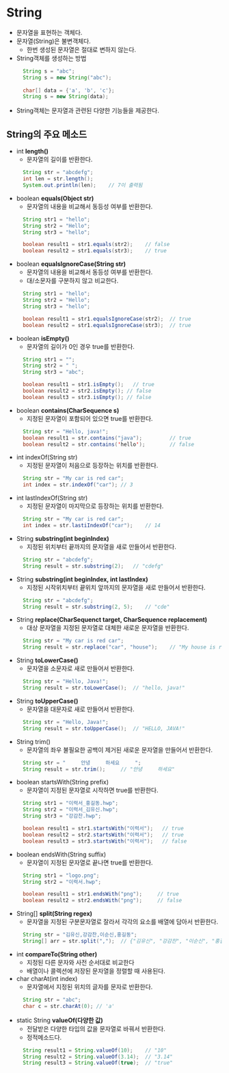 # String
- 문자열을 표현하는 객체다.
- 문자열(String)은 불변객체다.
  + 한번 생성된 문자열은 절대로 변하지 않는다.
- String객체를 생성하는 방법
  ```java
    String s = "abc";
    String s = new String("abc");
    
    char[] data = {'a', 'b', 'c'};
    String s = new String(data);
  ```
- String객체는 문자열과 관련된 다양한 기능들을 제공한다.

## String의 주요 메소드
- int **length()**
  + 문자열의 길이를 반환한다.
  ```java
    String str = "abcdefg";
    int len = str.length();
    System.out.println(len);	// 7이 출력됨
  ```
- boolean **equals(Object str)**
  + 문자열의 내용을 비교해서 동등성 여부를 반환한다.
  ```java
    String str1 = "hello";
    String str2 = "Hello";
    String str3 = "hello";

    boolean result1 = str1.equals(str2);	// false
    boolean result2 = str1.equals(str3);	// true
  ```
- boolean **equalsIgnoreCase(String str)**
  + 문자열의 내용을 비교해서 동등성 여부를 반환한다.
  + 대/소문자를 구분하지 않고 비교한다.
  ```java
    String str1 = "hello";
    String str2 = "Hello";
    String str3 = "hello";

    boolean result1 = str1.equalsIgnoreCase(str2);	// true
    boolean result2 = str1.equalsIgnoreCase(str3);	// true
  ```
- boolean **isEmpty()**
  + 문자열의 길이가 0인 경우 true를 반환한다.
  ```java
    String str1 = "";
    String str2 = " ";
    String str3 = "abc";

    boolean result1 = str1.isEmpty();	// true
    boolean result2 = str2.isEmpty(); // false
    boolean result3 = str3.isEmpty(); // false
  ```
- boolean **contains(CharSequence s)**
  + 지정된 문자열이 포함되어 있으면 true를 반환한다.
  ```java
    String str = "Hello, java!";
    boolean result1 = str.contains("java");			// true
    boolean result2 = str.contains('hello');		// false
  ```
- int indexOf(String str)
  + 지정된 문자열이 처음으로 등장하는 위치를 반환한다.
  ```java
    String str = "My car is red car";
    int index = str.indexOf("car");	// 3
  ```
- int lastIndexOf(String str)
  + 지정된 문자열이 마지막으로 등장하는 위치를 반환한다.
  ```java
    String str = "My car is red car";
    int index = str.lastiIndexOf("car");	// 14
  ```
- String **substring(int beginIndex)**
  + 지정된 위치부터 끝까지의 문자열을 새로 만들어서 반환한다.
  ```java
    String str = "abcdefg";
    String result = str.substring(2);	// "cdefg"		
  ```
- String **substring(int beginIndex, int lastIndex)**
  + 지정된 시작위치부터 끝위치 앞까지의 문자열을 새로 만들어서 반환한다.
  ```java
    String str = "abcdefg";
    String result = str.substring(2, 5);	// "cde"
  ```
- String **replace(CharSequenct target, CharSequence replacement)**
  + 대상 문자열을 지정된 문자열로 대체한 새로운 문자열을 반환한다.
  ```java
    String str = "My car is red car";
    String result = str.replace("car", "house");	// "My house is red house"
  ```
- String **toLowerCase()**
  + 문자열을 소문자로 새로 만들어서 반환한다.
  ```java
    String str = "Hello, Java!";
    String result = str.toLowerCase();	// "hello, java!"
  ```
- String **toUpperCase()**
  + 문자열을 대문자로 새로 만들어서 반환한다.
  ```java
    String str = "Hello, Java!";
    String result = str.toUpperCase();	// "HELLO, JAVA!"
  ```
- String trim()
  + 문자열의 좌우 불필요한 공백이 제거된 새로운 문자열을 만들어서 반환한다.
  ```java
    String str = "     안녕     하세요     ";
    String result = str.trim();		// "안녕     하세요"
  ```
- boolean startsWith(String prefix)
  + 문자열이 지정된 문자열로 시작하면 true를 반환한다.
  ```java
    String str1 = "이력서_홍길동.hwp";
    String str2 = "이력서_김유신.hwp";
    String str3 = "강감찬.hwp";

    boolean result1 = str1.startsWith("이력서");	// true
    boolean result2 = str2.startsWith("이력서");	// true
    boolean result3 = str3.startsWith("이력서");	// false
  ```
- boolean endsWith(String suffix)
  + 문자열이 지정된 문자열로 끝나면 true를 반환한다.
  ```java
    String str1 = "logo.png";
    String str2 = "이력서.hwp";

    boolean result1 = str1.endsWith("png");		// true
    boolean result2 = str2.endsWith("png");		// false
  ```
- String[] **split(String regex)**
  + 문자열을 지정된 구분문자열로 잘라서 각각의 요소를 배열에 담아서 반환한다.
  ```java
    String str = "김유신,강감찬,이순신,홍길동";
    String[] arr = str.split(",");	// {"김유신", "강감찬", "이순신", "홍길동"}
	```
- int **compareTo(String other)**
  + 지정된 다른 문자와 사전 순서대로 비교한다
  + 배열이나 콜렉션에 저장된 문자열을 정렬할 때 사용된다.
- char charAt(int index)
  + 문자열에서 지정된 위치의 글자를 문자로 반환한다.
  ```java
    String str = "abc";
    char c = str.charAt(0);	// 'a' 
  ```
- static String **valueOf(다양한 값)**
  + 전달받은 다양한 타입의 값을 문자열로 바꿔서 반환한다.
  + 정적메소드다.
  ```java
    String result1 = String.valueOf(10);	// "10"
    String result2 = String.valueOf(3.14);	// "3.14"
    String result3 = String.valueOf(true);	// "true"
  ```

















	
			
